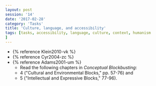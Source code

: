 ```yaml
--- 
layout: post 
session: '14' 
date: '2017-02-28' 
category: 'Tasks' 
title: 'Culture, language, and accessibility' 
tags: [tasks, accessibility, language, culture, context, humanism			
] 
--- 
```


  - {% reference Klein2010-vk %}
  - {% reference Cyr2004-zc %}
  - {% reference Adams2001-um %}
    - Read the following chapters in *Conceptual Blockbusting*: 
    - 4 ("Cultural and Environmental Blocks," pp. 57-76) and
    - 5 ("Intellectual and Expressive Blocks," 77-96).

<excerpt/>
